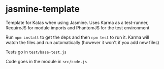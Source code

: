 # jasmine-template
Template for Katas when using Jasmine. Uses Karma as a test-runner, RequireJS for module imports and PhantomJS for the test environment


Run `npm install` to get the deps and then `npm test` to run it. Karma will watch the files and run automatically (however it won't if you add new files)

Tests go in `test/base-test.js`

Code goes in the module in `src/code.js`
